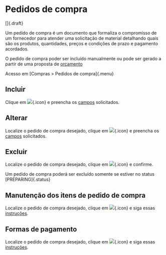 # Pedidos de compra

[]{.draft}

Um pedido de compra é um documento que formaliza o compromisso de um fornecedor para atender uma solicitação de material detalhando quais são os produtos, quantidades, preços e condições de prazo e pagamento acordados. 

O pedido de compra poder ser incluído manualmente ou pode ser gerado a partir de uma proposta de [orçamento](quote)

Acesso em [Compras > Pedidos de compra]{.menu}

## Incluir

Clique em ![](https://static.zenerp.app.br/icons/action-create.svg){.icon} e preencha os [campos](purchase-edit) solicitados.

## Alterar

Localize o pedido de compra desejado, clique em ![](https://static.zenerp.app.br/icons/action-update.svg){.icon} e preencha os [campos](purchase-edit) solicitados.

## Excluir

Localize o pedido de compra desejado, clique em ![](https://static.zenerp.app.br/icons/action-delete.svg){.icon} e confirme.

Um pedido de compra poderá ser excluído somente se estiver no status [PREPARING]{.status}

## Manutenção dos itens de pedido de compra

Localize o pedido de compra desejado, clique em ![](https://static.zenerp.app.br/icons/action-child.svg){.icon} e siga essas [instruções](purchaseItem).

## Formas de pagamento

Localize o pedido de compra desejado, clique em ![](https://static.zenerp.app.br/icons/purchase/purchasePayment.svg){.icon} e siga essas [instruções](purchasePayment).